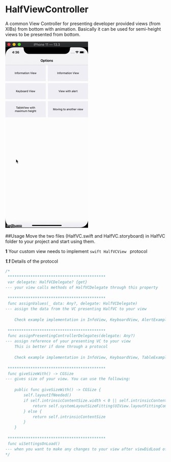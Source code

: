# HalfViewController


A common View Controller for presenting developer provided views (from XIBs) from bottom with animation. Basically it can be used for semi-height views to be presented from bottom. 

![](./gif/halfvc.gif)


##Usage
Move the two files (HalfVC.swift and HalfVC.storyboard) in HalfVC folder to your project and start using them.

**1** Your custom view needs to implement ```swift HalfVCView ``` protocol

***1.1*** Details of the protocol

```swift
/*
 *******************************************
 var delegate: HalfVCDelegate? {get}
--- your view calls methods of HalfVCDelegate through this property
 
 *******************************************
 func assignValues(_ data: Any?, delegate: HalfVCDelegate)
--- assign the data from the VC presenting HalfVC to your view
 
    Check example implementation in InfoView, KeyboardView, AlertExampleView, TableExampleView, TwoViewFirstView or TwoViewSecondView
 
 *******************************************
 func assignPresentingControllerDelegates(delegate: Any?)
--- assign reference of your presenting VC to your view
    This is better if done through a protocol
 
    Check example implementation in InfoView, KeyboardView, TableExampleView or TwoViewSecondView
 
 *******************************************
 func giveSizeWith() -> CGSize
--- gives size of your view. You can use the following:
 
    public func giveSizeWith() -> CGSize {
        self.layoutIfNeeded()
        if self.intrinsicContentSize.width < 0 || self.intrinsicContentSize.height < 0 {
            return self.systemLayoutSizeFitting(UIView.layoutFittingCompressedSize)
        } else {
            return self.intrinsicContentSize
        }
    }
 
 *******************************************
 func uiSettingsOnLoad()
--- when you want to make any changes to your view after viewDidLoad of HalfViewController
*/
```
